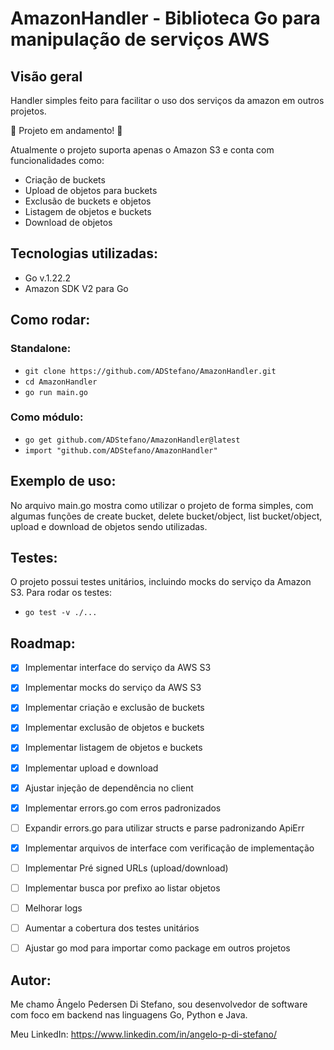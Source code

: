 # AmazonHandler - Biblioteca Go para manipulação de serviços AWS

## Visão geral

Handler simples feito para facilitar o uso dos serviços da amazon em outros projetos. 

🚧 Projeto em andamento! 🚧

Atualmente o projeto suporta apenas o Amazon S3 e conta com funcionalidades como:
- Criação de buckets
- Upload de objetos para buckets
- Exclusão de buckets e objetos
- Listagem de objetos e buckets
- Download de objetos

## Tecnologias utilizadas:
- Go v.1.22.2
- Amazon SDK V2 para Go

## Como rodar:

### Standalone:
- ``` git clone https://github.com/ADStefano/AmazonHandler.git ```
- ``` cd AmazonHandler ```
- ``` go run main.go ```

### Como módulo:
- ``` go get github.com/ADStefano/AmazonHandler@latest ```
- ``` import "github.com/ADStefano/AmazonHandler" ```

## Exemplo de uso:
No arquivo main.go mostra como utilizar o projeto de forma simples, com algumas funções de create bucket, delete bucket/object, list bucket/object, upload e download de objetos sendo utilizadas.

## Testes:
O projeto possui testes unitários, incluindo mocks do serviço da Amazon S3.
Para rodar os testes:
- ``` go test -v ./... ```

## Roadmap:
- [x] Implementar interface do serviço da AWS S3

- [x] Implementar mocks do serviço da AWS S3

- [x] Implementar criação e exclusão de buckets

- [x] Implementar exclusão de objetos e buckets

- [x] Implementar listagem de objetos e buckets

- [x] Implementar upload e download

- [x] Ajustar injeção de dependência no client

- [x]  Implementar errors.go com erros padronizados

- [ ]  Expandir errors.go para utilizar structs e parse padronizando ApiErr

- [x]  Implementar arquivos de interface com verificação de implementação

- [ ] Implementar Pré signed URLs (upload/download)

- [ ] Implementar busca por prefixo ao listar objetos 

- [ ] Melhorar logs

- [ ] Aumentar a cobertura dos testes unitários

- [ ] Ajustar go mod para importar como package em outros projetos

## Autor:
Me chamo Ângelo Pedersen Di Stefano, sou desenvolvedor de software com foco em backend nas linguagens Go, Python e Java.

Meu LinkedIn: https://www.linkedin.com/in/angelo-p-di-stefano/
